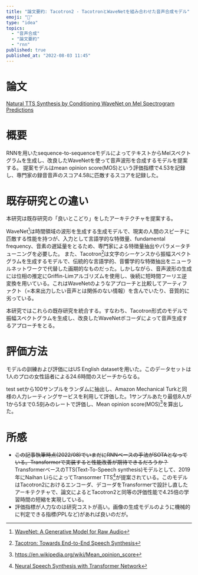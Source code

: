 ```yaml
---
title: "論文要約: Tacotron2 - TacotronとWaveNetを組み合わせた音声合成モデル"
emoji: "🐙"
type: "idea"
topics:
  - "音声合成"
  - "論文要約"
  - "rnn"
published: true
published_at: "2022-08-03 11:45"
---
```


# 論文

[Natural TTS Synthesis by Conditioning WaveNet on Mel Spectrogram Predictions](https://arxiv.org/abs/1712.05884)

# 概要

RNNを用いたsequence-to-sequenceモデルによってテキストからMelスペクトグラムを生成し、改良したWaveNetを使って音声波形を合成するモデルを提案する。
提案モデルはmean opinion score(MOS)という評価指標で4.53を記録し、専門家の録音音声のスコア4.58に匹敵するスコアを記録した。

# 既存研究との違い

本研究は既存研究の「良いとこどり」をしたアーキテクチャを提案する。

WaveNet[^1]は時間領域の波形を生成する生成モデルで、現実の人間のスピーチに匹敵する性能を持つが、入力として言語学的な特徴量、fundamental frequency、音素の遅延量をとるため、専門家による特徴量抽出やパラメータチューニングを必要した。
また、Tacotron[^2]は文字のシーケンスから振幅スペクトグラムを生成するモデルで、伝統的な言語学的、音響学的な特徴抽出をニューラルネットワークで代替した画期的なものだった。しかしながら、音声波形の生成には位相の推定にGriffin-Limアルゴリズムを使用し、後続に短時間フーリエ逆変換を用いている。これはWaveNetのようなアプローチと比較してアーティファクト（=本来出力したい音声とは関係のない情報）を含んでいたり、音質的に劣っている。

本研究ではこれらの既存研究を統合する。すなわち、Tacotron形式のモデルで振幅スペクトグラムを生成し、改良したWaveNetボコーダによって音声生成するアプローチをとる。

[^1]: [WaveNet: A Generative Model for Raw Audio](https://arxiv.org/abs/1609.03499)
[^2]: [Tacotron: Towards End-to-End Speech Synthesis](https://arxiv.org/abs/1703.10135)

# 評価方法

モデルの訓練および評価にはUS English datasetを用いた。このデータセットは1人のプロの女性話者による24.6時間のスピーチからなる。

test setから100サンプルをランダムに抽出し、Amazon Mechanical Turkと同様の人力レーティングサービスを利用して評価した。1サンプルあたり最低8人が1から5まで0.5刻みのレートで評価し、Mean opinion score(MOS)[^3]を算出した。

[^3]: https://en.wikipedia.org/wiki/Mean_opinion_score

# 所感

* ~~この記事執筆時点(2022/08)でいまだにRNNベースの手法がSOTAとなっている。Transformerで実装すると性能改善が期待できるだろうか？~~ TransformerベースのTTS(Text-To-Speech synthesis)モデルとして、2019年にNaihan LiらによってTransormer TTS[^5]が提案されている。このモデルはTacotron2におけるエンコーダ、デコーダをTransformerで設計し直したアーキテクチャで、論文によるとTacotron2と同等の評価性能で4.25倍の学習時間の短縮を実現している。
* 評価指標が人力なのは研究コストが高い。画像の生成モデルのように機械的に判定できる指標(PPLなど)があれば良いのだが。

[^5]: [Neural Speech Synthesis with Transformer Network](https://arxiv.org/abs/1809.08895)
